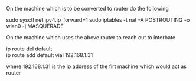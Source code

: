 
On the machine which is to be converted to router do the following

sudo sysctl net.ipv4.ip_forward=1
sudo iptables -t nat -A POSTROUTING -o wlan0 -j MASQUERADE



On the machine which uses the above router to reach out to interbate

ip route del default  
ip route add default vial 192.168.1.31

where 192.168.1.31 is the ip address of the firt machine which would act as router
